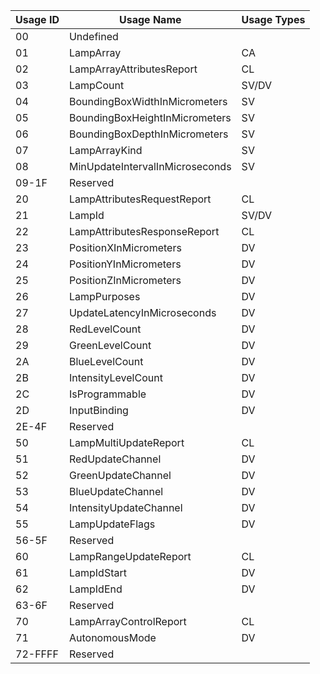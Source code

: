 | Usage ID | Usage Name                      | Usage Types |
|----------|---------------------------------|-------------|
| 00       | Undefined                       |             |
| 01       | LampArray                       | CA          |
| 02       | LampArrayAttributesReport       | CL          |
| 03       | LampCount                       | SV/DV       |
| 04       | BoundingBoxWidthInMicrometers   | SV          |
| 05       | BoundingBoxHeightInMicrometers  | SV          |
| 06       | BoundingBoxDepthInMicrometers   | SV          |
| 07       | LampArrayKind                   | SV          |
| 08       | MinUpdateIntervalInMicroseconds | SV          |
| 09-1F    | Reserved                        |             |
| 20       | LampAttributesRequestReport     | CL          |
| 21       | LampId                          | SV/DV       |
| 22       | LampAttributesResponseReport    | CL          |
| 23       | PositionXInMicrometers          | DV          |
| 24       | PositionYInMicrometers          | DV          |
| 25       | PositionZInMicrometers          | DV          |
| 26       | LampPurposes                    | DV          |
| 27       | UpdateLatencyInMicroseconds     | DV          |
| 28       | RedLevelCount                   | DV          |
| 29       | GreenLevelCount                 | DV          |
| 2A       | BlueLevelCount                  | DV          |
| 2B       | IntensityLevelCount             | DV          |
| 2C       | IsProgrammable                  | DV          |
| 2D       | InputBinding                    | DV          |
| 2E-4F    | Reserved                        |             |
| 50       | LampMultiUpdateReport           | CL          |
| 51       | RedUpdateChannel                | DV          |
| 52       | GreenUpdateChannel              | DV          |
| 53       | BlueUpdateChannel               | DV          |
| 54       | IntensityUpdateChannel          | DV          |
| 55       | LampUpdateFlags                 | DV          |
| 56-5F    | Reserved                        |             |
| 60       | LampRangeUpdateReport           | CL          |
| 61       | LampIdStart                     | DV          |
| 62       | LampIdEnd                       | DV          |
| 63-6F    | Reserved                        |             |
| 70       | LampArrayControlReport          | CL          |
| 71       | AutonomousMode                  | DV          |
| 72-FFFF  | Reserved                        |             |
